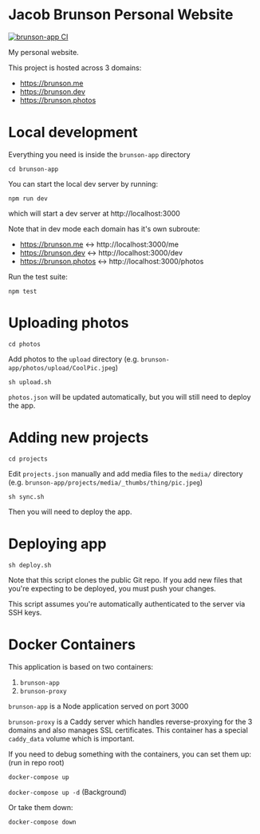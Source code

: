 # Jacob Brunson Personal Website

[![brunson-app CI](https://github.com/jacobbrunson/personal-website/actions/workflows/brunson-app-test.yml/badge.svg)](https://github.com/jacobbrunson/personal-website/actions/workflows/brunson-app-test.yml)

My personal website.

This project is hosted across 3 domains:
* https://brunson.me
* https://brunson.dev
* https://brunson.photos

# Local development

Everything you need is inside the `brunson-app` directory

`cd brunson-app`

You can start the local dev server by running:

`npm run dev`

which will start a dev server at http://localhost:3000

Note that in dev mode each domain has it's own subroute:
* https://brunson.me <-> http://localhost:3000/me
* https://brunson.dev <-> http://localhost:3000/dev
* https://brunson.photos <-> http://localhost:3000/photos

Run the test suite:

`npm test`

# Uploading photos

`cd photos`

Add photos to the `upload` directory (e.g. `brunson-app/photos/upload/CoolPic.jpeg`)

`sh upload.sh`

`photos.json` will be updated automatically, but you will still need to deploy the app.

# Adding new projects

`cd projects`

Edit `projects.json` manually and add media files to the `media/` directory (e.g. `brunson-app/projects/media/_thumbs/thing/pic.jpeg`)

`sh sync.sh`

Then you will need to deploy the app.

# Deploying app

`sh deploy.sh`

Note that this script clones the public Git repo. If you add new files that you're expecting to be deployed, you must push your changes.

This script assumes you're automatically authenticated to the server via SSH keys.

# Docker Containers

This application is based on two containers:

1. `brunson-app`
2. `brunson-proxy`

`brunson-app` is a Node application served on port 3000

`brunson-proxy` is a Caddy server which handles reverse-proxying for the 3 domains and also manages SSL certificates. This container has a special `caddy_data` volume which is important.

If you need to debug something with the containers, you can set them up: (run in repo root)

`docker-compose up`

`docker-compose up -d` (Background)

Or take them down:

`docker-compose down`